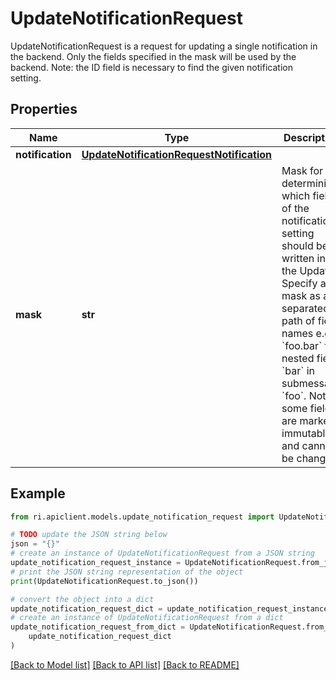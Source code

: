 # UpdateNotificationRequest

UpdateNotificationRequest is a request for updating a single notification in the backend. Only the fields specified in the mask will be used by the backend. Note: the ID field is necessary to find the given notification setting.

## Properties

Name | Type | Description | Notes
------------ | ------------- | ------------- | -------------
**notification** | [**UpdateNotificationRequestNotification**](UpdateNotificationRequestNotification.md) |  | [optional] 
**mask** | **str** | Mask for determining which fields of the notification setting should be written in the Update. Specify a mask as a &#x60;.&#x60; separated path of field names e.g. &#x60;foo.bar&#x60; for nested field &#x60;bar&#x60; in submessage &#x60;foo&#x60;. Note: some fields are marked immutable and cannot be changed. | [optional] 

## Example

```python
from ri.apiclient.models.update_notification_request import UpdateNotificationRequest

# TODO update the JSON string below
json = "{}"
# create an instance of UpdateNotificationRequest from a JSON string
update_notification_request_instance = UpdateNotificationRequest.from_json(json)
# print the JSON string representation of the object
print(UpdateNotificationRequest.to_json())

# convert the object into a dict
update_notification_request_dict = update_notification_request_instance.to_dict()
# create an instance of UpdateNotificationRequest from a dict
update_notification_request_from_dict = UpdateNotificationRequest.from_dict(
    update_notification_request_dict
)
```
[[Back to Model list]](../README.md#documentation-for-models) [[Back to API list]](../README.md#documentation-for-api-endpoints) [[Back to README]](../README.md)

